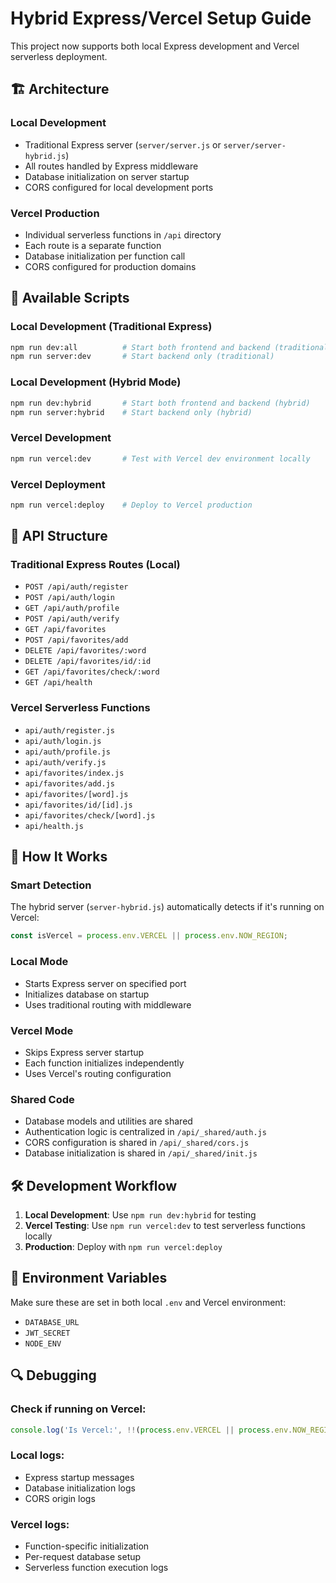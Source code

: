 # Hybrid Express/Vercel Setup Guide

This project now supports both local Express development and Vercel serverless deployment.

## 🏗️ Architecture

### Local Development
- Traditional Express server (`server/server.js` or `server/server-hybrid.js`)
- All routes handled by Express middleware
- Database initialization on server startup
- CORS configured for local development ports

### Vercel Production
- Individual serverless functions in `/api` directory
- Each route is a separate function
- Database initialization per function call
- CORS configured for production domains

## 🚀 Available Scripts

### Local Development (Traditional Express)
```bash
npm run dev:all          # Start both frontend and backend (traditional)
npm run server:dev       # Start backend only (traditional)
```

### Local Development (Hybrid Mode)
```bash
npm run dev:hybrid       # Start both frontend and backend (hybrid)
npm run server:hybrid    # Start backend only (hybrid)
```

### Vercel Development
```bash
npm run vercel:dev       # Test with Vercel dev environment locally
```

### Vercel Deployment
```bash
npm run vercel:deploy    # Deploy to Vercel production
```

## 📁 API Structure

### Traditional Express Routes (Local)
- `POST /api/auth/register`
- `POST /api/auth/login`
- `GET /api/auth/profile`
- `POST /api/auth/verify`
- `GET /api/favorites`
- `POST /api/favorites/add`
- `DELETE /api/favorites/:word`
- `DELETE /api/favorites/id/:id`
- `GET /api/favorites/check/:word`
- `GET /api/health`

### Vercel Serverless Functions
- `api/auth/register.js`
- `api/auth/login.js`
- `api/auth/profile.js`
- `api/auth/verify.js`
- `api/favorites/index.js`
- `api/favorites/add.js`
- `api/favorites/[word].js`
- `api/favorites/id/[id].js`
- `api/favorites/check/[word].js`
- `api/health.js`

## 🔧 How It Works

### Smart Detection
The hybrid server (`server-hybrid.js`) automatically detects if it's running on Vercel:
```javascript
const isVercel = process.env.VERCEL || process.env.NOW_REGION;
```

### Local Mode
- Starts Express server on specified port
- Initializes database on startup
- Uses traditional routing with middleware

### Vercel Mode
- Skips Express server startup
- Each function initializes independently
- Uses Vercel's routing configuration

### Shared Code
- Database models and utilities are shared
- Authentication logic is centralized in `/api/_shared/auth.js`
- CORS configuration is shared in `/api/_shared/cors.js`
- Database initialization is shared in `/api/_shared/init.js`

## 🛠️ Development Workflow

1. **Local Development**: Use `npm run dev:hybrid` for testing
2. **Vercel Testing**: Use `npm run vercel:dev` to test serverless functions locally
3. **Production**: Deploy with `npm run vercel:deploy`

## 📝 Environment Variables

Make sure these are set in both local `.env` and Vercel environment:
- `DATABASE_URL`
- `JWT_SECRET`
- `NODE_ENV`

## 🔍 Debugging

### Check if running on Vercel:
```javascript
console.log('Is Vercel:', !!(process.env.VERCEL || process.env.NOW_REGION));
```

### Local logs:
- Express startup messages
- Database initialization logs
- CORS origin logs

### Vercel logs:
- Function-specific initialization
- Per-request database setup
- Serverless function execution logs
